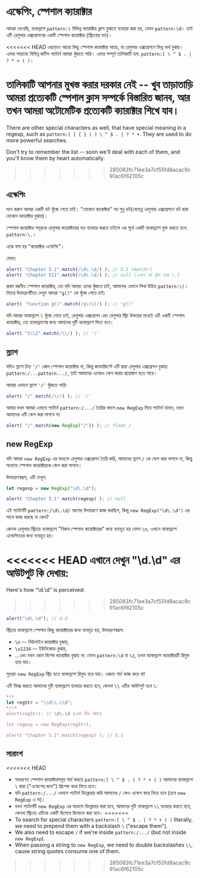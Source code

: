 
# এস্কেপিং, স্পেশাল ক্যারাক্টার

আমরা দেখেছি, ব্যকস্ল্যাশ `pattern:\` বিভিন্ন ক্যারাক্টার ক্লাস বুঝাতে ব্যবহার করা হয়, যেমন `pattern:\d`। তাই এটি রেগুলার এক্সপ্রেশনের একটি স্পেশাল ক্যারাক্টার (স্ট্রিংয়ের মত)।

<<<<<<< HEAD
এছাড়াও আরো কিছু স্পেশাল ক্যারাক্টার আছে, যা রেগুলার এক্সপ্রেশনে ভিন্ন অর্থ বুঝায়। এদের সাহায্যে বিভিন্ন জটিল প্যাটার্ন আমরা খুঁজতে পারি। এদের সম্পূর্ন তালিকাটি হল: `pattern:[ \ ^ $ . | ? * + ( )`।

তালিকাটি আপনার মুখস্ত করার দরকার নেই -- খুব তাড়াতাড়ি আমরা প্রত্যেকটি স্পেশাল ক্লাস সম্পর্কে বিস্তারিত জানব, আর তখন আমরা অটোমেটিক প্রত্যেকটি ক্যারাক্টার শিখে যাব।
=======
There are other special characters as well, that have special meaning in a regexp, such as `pattern:[ ] { } ( ) \ ^ $ . | ? * +`. They are used to do more powerful searches.

Don't try to remember the list -- soon we'll deal with each of them, and you'll know them by heart automatically.
>>>>>>> 285083fc71ee3a7cf55fd8acac9c91ac6f62105c

## এস্কেপিং

মনে করুন আমরা একটি ডট খুঁজে পেতে চাই। "যেকোন ক্যারাক্টার" নয় শুধু ডট(যেহেতু রেগুলার এক্সপ্রেশনে ডট দ্বারা যেকোন ক্যারাক্টার বুঝায়)।

স্পেশাল ক্যারাক্টার সমূহকে রেগুলার ক্যারাক্টারের মত ব্যবহার করতে চাইলে এর পূর্বে একটি ব্যাকস্ল্যাশ যুক্ত করতে হবে: `pattern:\.`।

একে বলা হয় "ক্যারাক্টার এস্কেপিং"।

যেমন:
```js run
alert( "Chapter 5.1".match(/\d\.\d/) ); // 5.1 (match!)
alert( "Chapter 511".match(/\d\.\d/) ); // null (এখানে ডট খুঁজা হচ্ছে \.)
```

প্রথম বন্ধনীও স্পেশাল ক্যারাক্টার, তো যদি আমরা এদের খুঁজতে চাই, আমাদের এভাবে লিখা উচিত `pattern:\(`। নিচের উদাহরণটিতে দেখুন আমরা `"g()"` কে খুঁজে পেতে চাই:

```js run
alert( "function g()".match(/g\(\)/) ); // "g()"
```

যদি আমরা ব্যাকস্ল্যাশ `\` খুঁজে পেতে চাই, রেগুলার এক্সপ্রেশন এবং রেগুলার স্ট্রিং উভয়ের মধ্যেই এটি একটি স্পেশাল ক্যারাক্টার, তো ব্যাকস্ল্যাশের জন্য আমাদের দুটি ব্যাকস্ল্যাশ দিতে হবে।

```js run
alert( "1\\2".match(/\\/) ); // '\'
```

## স্ল্যাশ

যদিও স্ল্যাশ চিহ্ন `'/'` কোন স্পেশাল ক্যারাক্টার না, কিন্তু জাভাস্ক্রিপ্টে এটি দ্বারা রেগুলার এক্সপ্রেশন বুঝায়: `pattern:/...pattern.../`, তাই আমাদের এদেরও স্কেপ করার প্রয়োজন হতে পারে।

আমরা এভাবে স্ল্যাশ `'/'` খুঁজতে পারি:

```js run
alert( "/".match(/\//) ); // '/'
```

আবার যখন আমরা এভাবে প্যাটার্ন `pattern:/.../` তৈরির বদলে `new RegExp` দিয়ে প্যাটার্ন বানাব, তখন আমাদের এটি স্কেপ করা লাগবে না:

```js run
alert( "/".match(new RegExp("/")) ); // finds /
```

## new RegExp

যদি আমরা `new RegExp` এর মাধ্যমে রেগুলার এক্সপ্রেশন তৈরি করি, আমাদের স্ল্যাশ `/` কে স্কেপ করা লাগবে না, কিন্তু অন্যান্য স্পেশাল ক্যারাক্টারকে স্কেপ করা লাগবে।

উদাহরণস্বরূপ, এটি দেখুন:

```js run
let regexp = new RegExp("\d\.\d");

alert( "Chapter 5.1".match(regexp) ); // null
```

এই প্যাটার্নটি `pattern:/\d\.\d/` আগের উদাহরণে কাজ করছিল, কিন্তু `new RegExp("\d\.\d")` এর সাথে কাজ করছে না কেন?

কেননা রেগুলার স্ট্রিংয়ে ব্যাকস্ল্যাশ "নিজস্ব স্পেশাল ক্যারাক্টারের" জন্য ব্যবহৃত হয় যেমন `\n`, এখানে ব্যাকস্ল্যাশ এস্কেপিংয়ের জন্য ব্যবহৃত হয়।

<<<<<<< HEAD
এখানে দেখুন "\d\.\d" এর আউটপুট কি দেখায়:
=======
Here's how "\d\.\d" is perceived:
>>>>>>> 285083fc71ee3a7cf55fd8acac9c91ac6f62105c

```js run
alert("\d\.\d"); // d.d
```

স্ট্রিংয়ে ব্যাকস্ল্যাশ স্পেশাল কিছু ক্যারাক্টারের জন্য ব্যবহৃত হয়, উদাহরণস্বরূপ:

- `\n` -- নিউলাইন ক্যারাক্টার বুঝায়,
- `\u1234` -- ইউনিকোড বুঝায়,
- ...এবং যখন কোন বিশেষ ক্যারাক্টার বুঝায় না: যেমন `pattern:\d` বা `\z`, তখন ব্যাকস্ল্যাশ ক্যারাক্টারটি রিমুভ হয়ে যায়।

সুতরাং `new RegExp` স্ট্রিং হতে ব্যাকস্ল্যাশ রিমুভ হয়ে যায়। এজন্য সার্চ কাজ করে না!

এটি ফিক্স করতে আমাদের দুটি ব্যাকস্ল্যাশ ব্যবহার করতে হবে, কেননা `\\` এটির আউটপুট হবে `\`:

```js run
*!*
let regStr = "\\d\\.\\d";
*/!*
alert(regStr); // \d\.\d (এখন ঠিক আছে)

let regexp = new RegExp(regStr);

alert( "Chapter 5.1".match(regexp) ); // 5.1
```

## সারাংশ

<<<<<<< HEAD
- সাধারণত স্পেশাল ক্যারাক্টারসমূহ সার্চ করতে `pattern:[ \ ^ $ . | ? * + ( )` আমাদের ব্যাকস্ল্যাশ `\` দ্বারা  ("এস্কেপের জন্য") প্রিপেন্ড করে নিতে হবে।
- যদি `pattern:/.../` এভাবে প্যাটার্ন ডিক্লেয়ার করি আমাদের `/` কেও এস্কেপ করে নিতে হবে (তবে `new RegExp` এ না)।
- যখন প্যাটার্নটি `new RegExp` এর মাধ্যমে ডিক্লেয়ার করা হবে, আমাদের দুটি ব্যাকস্ল্যাশ `\\` ব্যবহার করতে হবে, কেননা স্ট্রিংয়ে এটিকে একটি হিসেবে বিবেচনা করা হবে।
=======
- To search for special characters `pattern:[ \ ^ $ . | ? * + ( )` literally, we need to prepend them with a backslash `\` ("escape them").
- We also need to escape `/` if we're inside `pattern:/.../` (but not inside `new RegExp`).
- When passing a string to `new RegExp`, we need to double backslashes `\\`, cause string quotes consume one of them.
>>>>>>> 285083fc71ee3a7cf55fd8acac9c91ac6f62105c
